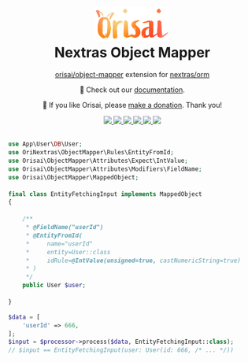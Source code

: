 <h1 align="center">
	<img src="https://github.com/orisai/.github/blob/main/images/repo_title.png?raw=true" alt="Orisai"/>
	<br/>
	Nextras Object Mapper
</h1>

<p align="center">
	<a href="https://github.com/orisai/object-mapper">orisai/object-mapper</a> extension for <a href="https://github.com/nextras/orm">nextras/orm</a>
</p>

<p align="center">
	📄 Check out our <a href="docs/README.md">documentation</a>.
</p>

<p align="center">
	💸 If you like Orisai, please <a href="https://orisai.dev/sponsor">make a donation</a>. Thank you!
</p>

<p align="center">
	<a href="https://github.com/orisai/nextras-object-mapper/actions?query=workflow%3ACI">
		<img src="https://github.com/orisai/nextras-object-mapper/workflows/CI/badge.svg">
	</a>
	<a href="https://coveralls.io/r/orisai/nextras-object-mapper">
		<img src="https://badgen.net/coveralls/c/github/orisai/nextras-object-mapper/v1.x?cache=300">
	</a>
	<a href="https://dashboard.stryker-mutator.io/reports/github.com/orisai/nextras-object-mapper/v1.x">
		<img src="https://badge.stryker-mutator.io/github.com/orisai/nextras-object-mapper/v1.x">
	</a>
	<a href="https://packagist.org/packages/orisai/nextras-object-mapper">
		<img src="https://badgen.net/packagist/dt/orisai/nextras-object-mapper?cache=3600">
	</a>
	<a href="https://packagist.org/packages/orisai/nextras-object-mapper">
		<img src="https://badgen.net/packagist/v/orisai/nextras-object-mapper?cache=3600">
	</a>
	<a href="https://choosealicense.com/licenses/mpl-2.0/">
		<img src="https://badgen.net/badge/license/MPL-2.0/blue?cache=3600">
	</a>
<p>

##

```php
use App\User\DB\User;
use OriNextras\ObjectMapper\Rules\EntityFromId;
use Orisai\ObjectMapper\Attributes\Expect\IntValue;
use Orisai\ObjectMapper\Attributes\Modifiers\FieldName;
use Orisai\ObjectMapper\MappedObject;

final class EntityFetchingInput implements MappedObject
{

	/**
	 * @FieldName("userId")
	 * @EntityFromId(
	 *     name="userId"
	 *     entity=User::class
	 *     idRule=@IntValue(unsigned=true, castNumericString=true)
	 * )
	 */
	public User $user;

}
```

```php
$data = [
	'userId' => 666,
];
$input = $processor->process($data, EntityFetchingInput::class);
// $input == EntityFetchingInput(user: User(id: 666, /* ... */))
```
